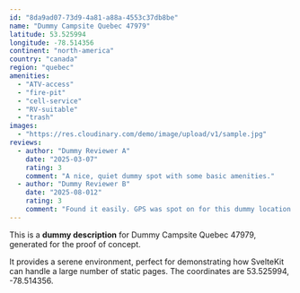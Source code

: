 ```yaml
---
id: "8da9ad07-73d9-4a81-a88a-4553c37db8be"
name: "Dummy Campsite Quebec 47979"
latitude: 53.525994
longitude: -78.514356
continent: "north-america"
country: "canada"
region: "quebec"
amenities:
  - "ATV-access"
  - "fire-pit"
  - "cell-service"
  - "RV-suitable"
  - "trash"
images:
  - "https://res.cloudinary.com/demo/image/upload/v1/sample.jpg"
reviews:
  - author: "Dummy Reviewer A"
    date: "2025-03-07"
    rating: 3
    comment: "A nice, quiet dummy spot with some basic amenities."
  - author: "Dummy Reviewer B"
    date: "2025-08-012"
    rating: 3
    comment: "Found it easily. GPS was spot on for this dummy location."
---
```


This is a **dummy description** for Dummy Campsite Quebec 47979, generated for the proof of concept.

It provides a serene environment, perfect for demonstrating how SvelteKit can handle a large number of static pages. The coordinates are 53.525994, -78.514356.
